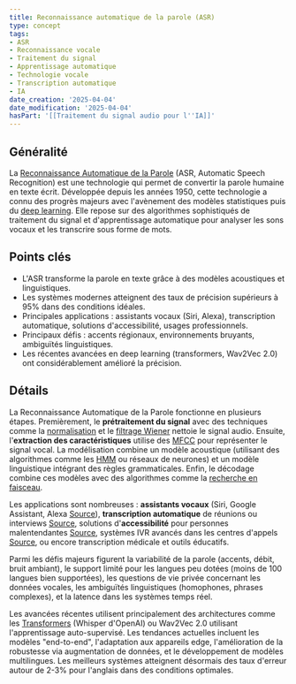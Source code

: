 ```yaml
---
title: Reconnaissance automatique de la parole (ASR)
type: concept
tags:
- ASR
- Reconnaissance vocale
- Traitement du signal
- Apprentissage automatique
- Technologie vocale
- Transcription automatique
- IA
date_creation: '2025-04-04'
date_modification: '2025-04-04'
hasPart: '[[Traitement du signal audio pour l''IA]]'
---
```

## Généralité

La [Reconnaissance Automatique de la Parole](https://fr.wikipedia.org/wiki/Reconnaissance_automatique_de_la_parole) (ASR, Automatic Speech Recognition) est une technologie qui permet de convertir la parole humaine en texte écrit. Développée depuis les années 1950, cette technologie a connu des progrès majeurs avec l'avènement des modèles statistiques puis du [deep learning](https://fr.wikipedia.org/wiki/Apprentissage_profond). Elle repose sur des algorithmes sophistiqués de traitement du signal et d'apprentissage automatique pour analyser les sons vocaux et les transcrire sous forme de mots.

## Points clés

- L'ASR transforme la parole en texte grâce à des modèles acoustiques et linguistiques.
- Les systèmes modernes atteignent des taux de précision supérieurs à 95% dans des conditions idéales.
- Principales applications : assistants vocaux (Siri, Alexa), transcription automatique, solutions d'accessibilité, usages professionnels.
- Principaux défis : accents régionaux, environnements bruyants, ambiguïtés linguistiques.
- Les récentes avancées en deep learning (transformers, Wav2Vec 2.0) ont considérablement amélioré la précision.

## Détails

La Reconnaissance Automatique de la Parole fonctionne en plusieurs étapes. Premièrement, le **prétraitement du signal** avec des techniques comme la [normalisation](https://fr.wikipedia.org/wiki/Normalisation_(audio)) et le [filtrage Wiener](https://fr.wikipedia.org/wiki/Filtre_de_Wiener) nettoie le signal audio. Ensuite, l'**extraction des caractéristiques** utilise des [MFCC](https://fr.wikipedia.org/wiki/Cepstre) pour représenter le signal vocal. La modélisation combine un modèle acoustique (utilisant des algorithmes comme les [HMM](https://fr.wikipedia.org/wiki/Mod%C3%A8le_de_Markov_cach%C3%A9) ou réseaux de neurones) et un modèle linguistique intégrant des règles grammaticales. Enfin, le décodage combine ces modèles avec des algorithmes comme la [recherche en faisceau](https://fr.wikipedia.org/wiki/Algorithme_de_recherche_en_faisceau).

Les applications sont nombreuses : **assistants vocaux** (Siri, Google Assistant, Alexa [Source](https://fr.wikipedia.org/wiki/Virtual_assistant)), **transcription automatique** de réunions ou interviews [Source](https://fr.wikipedia.org/wiki/Speech-to-text), solutions d'**accessibilité** pour personnes malentendantes [Source](https://fr.wikipedia.org/wiki/Assistive_technology), systèmes IVR avancés dans les centres d'appels [Source](https://fr.wikipedia.org/wiki/Interactive_voice_response), ou encore transcription médicale et outils éducatifs.

Parmi les défis majeurs figurent la variabilité de la parole (accents, débit, bruit ambiant), le support limité pour les langues peu dotées (moins de 100 langues bien supportées), les questions de vie privée concernant les données vocales, les ambiguïtés linguistiques (homophones, phrases complexes), et la latence dans les systèmes temps réel.

Les avancées récentes utilisent principalement des architectures comme les [Transformers](https://fr.wikipedia.org/wiki/Transformer_(apprentissage_automatique)) (Whisper d'OpenAI) ou Wav2Vec 2.0 utilisant l'apprentissage auto-supervisé. Les tendances actuelles incluent les modèles "end-to-end", l'adaptation aux appareils edge, l'amélioration de la robustesse via augmentation de données, et le développement de modèles multilingues. Les meilleurs systèmes atteignent désormais des taux d'erreur autour de 2-3% pour l'anglais dans des conditions optimales.